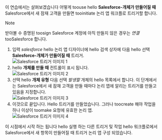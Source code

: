 이 연습에서는 살펴보겠습니다 어떻게 toouse hello **Salesforce-개체가 만들어질 때** Salesforce에서 새 잠재 고객을 만들면 tooinitiate 논리 앱 워크플로 트리거할 합니다.

> [!NOTE]
> 받아볼 수 증명된 toosign Salesforce 계정에 아직 만들지 않은 경우는 *연결* tooSalesforce 합니다.  
> 
> 

1. 입력 *salesforce* hello 논리 앱 디자이너에 hello 검색 상자에 다음 hello 선택 **Salesforce-개체가 만들어질 때** 트리거.  
   ![Salesforce 트리거 이미지 1](./media/connectors-create-api-salesforce/trigger-1.png)   
2. hello **개체를 만들 때** 컨트롤이 표시 됩니다.  
   ![Salesforce 트리거 이미지 2](./media/connectors-create-api-salesforce/trigger-2.png)   
3. 선택 hello **개체 유형** 다음 선택 *발생할* 개체의 hello 목록에서 합니다. 이 단계에서는 Salesforce에서 새 잠재 고객을 만들 때마다 논리 앱에 알리는 트리거를 만들고 있음을 지정합니다.   
   ![Salesforce 트리거 이미지 3](./media/connectors-create-api-salesforce/trigger-3.png)   
4. 이것으로 끝입니다. Hello 트리거를 만들었습니다. 그러나 toocreate 해야 작업을 하나 이상이 toomake 요청에 유효한 논리 앱.    
   ![Salesforce 트리거 이미지 4](./media/connectors-create-api-salesforce/trigger-4.png)   

이 시점에서 시작 하는 됩니다 hello 실행 하는 다른 트리거 및 작업 hello 워크플로에서 Salesforce에서 새 항목이 만들어질 때 트리거 논리 앱 구성 되었습니다.  

